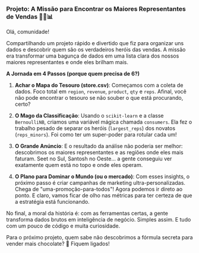 ### Projeto: A Missão para Encontrar os Maiores Representantes de Vendas 🕵️‍♂️📊

Olá, comunidade!

Compartilhando um projeto rápido e divertido que fiz para organizar uns dados e descobrir quem são os verdadeiros heróis das vendas. A missão era transformar uma bagunça de dados em uma lista clara dos nossos maiores representantes e onde eles brilham mais.

**A Jornada em 4 Passos (porque quem precisa de 6?)**

1.  **Achar o Mapa do Tesouro (store.csv)**: Começamos com a coleta de dados. Foco total em `region`, `revenue`, `product`, `qty` e `reps`. Afinal, você não pode encontrar o tesouro se não souber o que está procurando, certo?

2.  **O Mago da Classificação**: Usando o `scikit-learn` e a classe `BernoulliNB`, criamos uma variável mágica chamada `consumers`. Ela fez o trabalho pesado de separar os heróis (`largest_reps`) dos novatos (`reps_minors`). Foi como ter um super-poder para rotular cada um!

3.  **O Grande Anúncio**: E o resultado da análise não poderia ser melhor: descobrimos os maiores representantes e as regiões onde eles mais faturam. Seet no Sul, Santosh no Oeste... a gente conseguiu ver exatamente quem está no topo e onde eles operam.

4.  **O Plano para Dominar o Mundo (ou o mercado)**: Com esses insights, o próximo passo é criar campanhas de marketing ultra-personalizadas. Chega de "uma-promoção-para-todos"! Agora podemos ir direto ao ponto. E claro, vamos ficar de olho nas métricas para ter certeza de que a estratégia está funcionando.

No final, a moral da história é: com as ferramentas certas, a gente transforma dados brutos em inteligência de negócio. Simples assim. E tudo com um pouco de código e muita curiosidade.

Para o próximo projeto, quem sabe não descobrimos a fórmula secreta para vender mais chocolate? 🍫 Fiquem ligados!